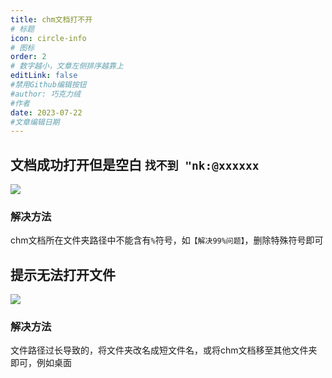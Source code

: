```yaml
---
title: chm文档打不开
# 标题
icon: circle-info
# 图标
order: 2
# 数字越小，文章左侧排序越靠上
editLink: false
#禁用Github编辑按钮
#author: 巧克力绒
#作者
date: 2023-07-22
#文章编辑日期
---
```


## **文档成功打开但是空白 ```找不到 "nk:@xxxxxx```**

![](https://img.514.live/img/202307232102942.png)

### **解决方法**

chm文档所在文件夹路径中不能含有```%```符号，如```【解决99%问题】```，删除特殊符号即可


## **提示无法打开文件**

![](https://img.514.live/img/202307232104274.png)

### **解决方法**

文件路径过长导致的，将文件夹改名成短文件名，或将chm文档移至其他文件夹即可，例如桌面